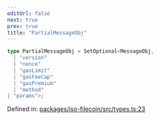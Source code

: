 ```yaml
---
editUrl: false
next: true
prev: true
title: "PartialMessageObj"
---
```


```ts
type PartialMessageObj = SetOptional<MessageObj, 
  | "version"
  | "nonce"
  | "gasLimit"
  | "gasFeeCap"
  | "gasPremium"
  | "method"
| "params">;
```

Defined in: [packages/iso-filecoin/src/types.ts:23](https://github.com/hugomrdias/filecoin/blob/main/packages/iso-filecoin/src/types.ts#L23)
